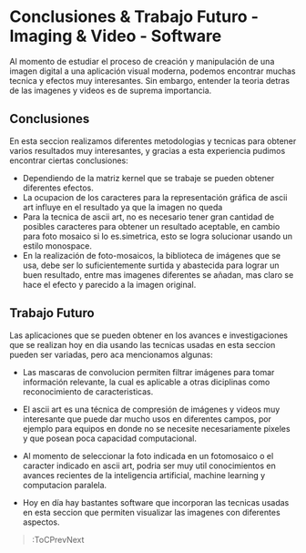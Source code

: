 # Conclusiones & Trabajo Futuro - Imaging & Video - Software

Al momento de estudiar el proceso de creación y manipulación de una imagen digital a una aplicación visual moderna, podemos encontrar muchas tecnica y efectos muy interesantes. Sin embargo, entender la teoria detras de las imagenes y videos es de suprema importancia.

## Conclusiones

En esta seccion realizamos diferentes metodologias y tecnicas para obtener varios resultados muy interesantes, y gracias a esta experiencia pudimos encontrar ciertas conclusiones:

- Dependiendo de la matriz kernel que se trabaje se pueden obtener diferentes efectos.
- La ocupacion de los caracteres para la representación gráfica de ascii art influye en el resultado ya que la imagen no queda 
- Para la tecnica de ascii art, no es necesario tener gran cantidad de posibles caracteres para obtener un resultado aceptable, en cambio para foto mosaico si lo es.simetrica, esto se logra solucionar usando un estilo monospace.
- En la realización de foto-mosaicos, la biblioteca de imágenes que se usa, debe ser lo suficientemente surtida y abastecida para lograr un buen resultado, entre mas imagenes diferentes se añadan, mas claro se hace el efecto y parecido a la imagen original.

## Trabajo Futuro

Las aplicaciones que se pueden obtener en los avances e investigaciones que se realizan hoy en dia usando las tecnicas usadas en esta seccion pueden ser variadas, pero aca mencionamos algunas:

- Las mascaras de convolucion permiten filtrar imágenes para tomar información relevante, la cual es aplicable a otras diciplinas como reconocimiento de caracteristicas.

- El ascii art es una técnica de compresión de imágenes y videos muy interesante que puede dar mucho usos en diferentes campos, por ejemplo para equipos en donde no se necesite necesariamente pixeles y que posean poca capacidad computacional.
- Al momento de seleccionar la foto indicada en un fotomosaico o el caracter indicado en ascii art, podria ser muy util conocimientos en avances recientes de la inteligencia artificial, machine learning y computacion paralela.
- Hoy en día hay bastantes software que incorporan las tecnicas usadas en esta seccion que permiten visualizar las imagenes con diferentes aspectos.

> :ToCPrevNext
